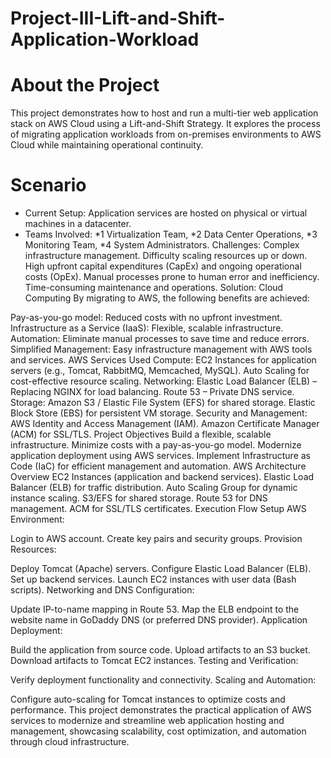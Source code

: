 # Project-III-Lift-and-Shift-Application-Workload
# About the Project
This project demonstrates how to host and run a multi-tier web application stack on AWS Cloud using a Lift-and-Shift Strategy. It explores the process of migrating application workloads from on-premises environments to AWS Cloud while maintaining operational continuity.

# Scenario
  * Current Setup: Application services are hosted on physical or virtual machines in a datacenter.
  * Teams Involved: 
       *1 Virtualization Team, 
       *2 Data Center Operations, 
       *3 Monitoring Team, 
       *4 System Administrators.
Challenges:
Complex infrastructure management.
Difficulty scaling resources up or down.
High upfront capital expenditures (CapEx) and ongoing operational costs (OpEx).
Manual processes prone to human error and inefficiency.
Time-consuming maintenance and operations.
Solution: Cloud Computing
By migrating to AWS, the following benefits are achieved:

Pay-as-you-go model: Reduced costs with no upfront investment.
Infrastructure as a Service (IaaS): Flexible, scalable infrastructure.
Automation: Eliminate manual processes to save time and reduce errors.
Simplified Management: Easy infrastructure management with AWS tools and services.
AWS Services Used
Compute:
EC2 Instances for application servers (e.g., Tomcat, RabbitMQ, Memcached, MySQL).
Auto Scaling for cost-effective resource scaling.
Networking:
Elastic Load Balancer (ELB) – Replacing NGINX for load balancing.
Route 53 – Private DNS service.
Storage:
Amazon S3 / Elastic File System (EFS) for shared storage.
Elastic Block Store (EBS) for persistent VM storage.
Security and Management:
AWS Identity and Access Management (IAM).
Amazon Certificate Manager (ACM) for SSL/TLS.
Project Objectives
Build a flexible, scalable infrastructure.
Minimize costs with a pay-as-you-go model.
Modernize application deployment using AWS services.
Implement Infrastructure as Code (IaC) for efficient management and automation.
AWS Architecture Overview
EC2 Instances (application and backend services).
Elastic Load Balancer (ELB) for traffic distribution.
Auto Scaling Group for dynamic instance scaling.
S3/EFS for shared storage.
Route 53 for DNS management.
ACM for SSL/TLS certificates.
Execution Flow
Setup AWS Environment:

Login to AWS account.
Create key pairs and security groups.
Provision Resources:

Deploy Tomcat (Apache) servers.
Configure Elastic Load Balancer (ELB).
Set up backend services.
Launch EC2 instances with user data (Bash scripts).
Networking and DNS Configuration:

Update IP-to-name mapping in Route 53.
Map the ELB endpoint to the website name in GoDaddy DNS (or preferred DNS provider).
Application Deployment:

Build the application from source code.
Upload artifacts to an S3 bucket.
Download artifacts to Tomcat EC2 instances.
Testing and Verification:

Verify deployment functionality and connectivity.
Scaling and Automation:

Configure auto-scaling for Tomcat instances to optimize costs and performance.
This project demonstrates the practical application of AWS services to modernize and streamline web application hosting and management, showcasing scalability, cost optimization, and automation through cloud infrastructure.
